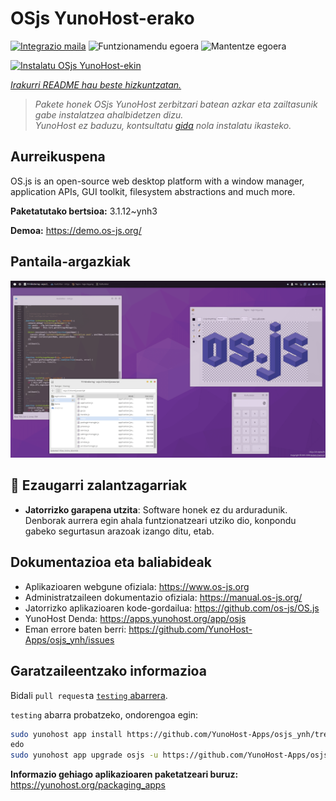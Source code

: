 <!--
Ohart ongi: README hau automatikoki sortu da <https://github.com/YunoHost/apps/tree/master/tools/readme_generator>ri esker
EZ editatu eskuz.
-->

# OSjs YunoHost-erako

[![Integrazio maila](https://dash.yunohost.org/integration/osjs.svg)](https://dash.yunohost.org/appci/app/osjs) ![Funtzionamendu egoera](https://ci-apps.yunohost.org/ci/badges/osjs.status.svg) ![Mantentze egoera](https://ci-apps.yunohost.org/ci/badges/osjs.maintain.svg)

[![Instalatu OSjs YunoHost-ekin](https://install-app.yunohost.org/install-with-yunohost.svg)](https://install-app.yunohost.org/?app=osjs)

*[Irakurri README hau beste hizkuntzatan.](./ALL_README.md)*

> *Pakete honek OSjs YunoHost zerbitzari batean azkar eta zailtasunik gabe instalatzea ahalbidetzen dizu.*  
> *YunoHost ez baduzu, kontsultatu [gida](https://yunohost.org/install) nola instalatu ikasteko.*

## Aurreikuspena

OS.js is an open-source web desktop platform with a window manager, application APIs, GUI toolkit, filesystem abstractions and much more.


**Paketatutako bertsioa:** 3.1.12~ynh3

**Demoa:** <https://demo.os-js.org/>

## Pantaila-argazkiak

![OSjs(r)en pantaila-argazkia](./doc/screenshots/screenshot.png)

## :red_circle: Ezaugarri zalantzagarriak

- **Jatorrizko garapena utzita**: Software honek ez du arduradunik. Denborak aurrera egin ahala funtzionatzeari utziko dio, konpondu gabeko segurtasun arazoak izango ditu, etab.

## Dokumentazioa eta baliabideak

- Aplikazioaren webgune ofiziala: <https://www.os-js.org>
- Administratzaileen dokumentazio ofiziala: <https://manual.os-js.org/>
- Jatorrizko aplikazioaren kode-gordailua: <https://github.com/os-js/OS.js>
- YunoHost Denda: <https://apps.yunohost.org/app/osjs>
- Eman errore baten berri: <https://github.com/YunoHost-Apps/osjs_ynh/issues>

## Garatzaileentzako informazioa

Bidali `pull request`a [`testing` abarrera](https://github.com/YunoHost-Apps/osjs_ynh/tree/testing).

`testing` abarra probatzeko, ondorengoa egin:

```bash
sudo yunohost app install https://github.com/YunoHost-Apps/osjs_ynh/tree/testing --debug
edo
sudo yunohost app upgrade osjs -u https://github.com/YunoHost-Apps/osjs_ynh/tree/testing --debug
```

**Informazio gehiago aplikazioaren paketatzeari buruz:** <https://yunohost.org/packaging_apps>

